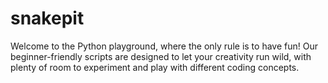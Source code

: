 # snakepit
Welcome to the Python playground, where the only rule is to have fun! Our beginner-friendly scripts are designed to let your creativity run wild, with plenty of room to experiment and play with different coding concepts.
